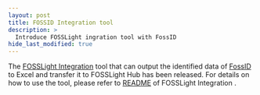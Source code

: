 ```yaml
---
layout: post
title: FOSSID Integration tool
description: >
  Introduce FOSSLight ingration tool with FossID
hide_last_modified: true
---
```


The [FOSSLight Integration](https://github.com/OSBC-Inc/fosslight_integration) tool that can output the identified data of [FossID](https://fossid.com/) to Excel and transfer it to FOSSLight Hub has been released. For details on how to use the tool, please refer to [README](https://github.com/OSBC-Inc/fosslight_integration/blob/main/README.md) of FOSSLight Integration .
